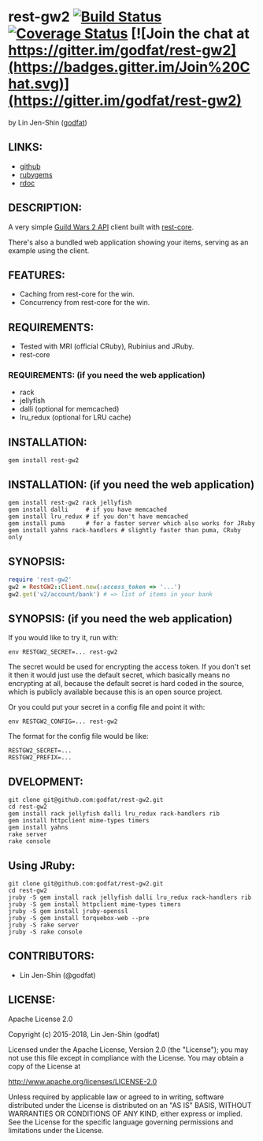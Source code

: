 # rest-gw2 [![Build Status](https://secure.travis-ci.org/godfat/rest-gw2.png?branch=master)](http://travis-ci.org/godfat/rest-gw2) [![Coverage Status](https://coveralls.io/repos/godfat/rest-gw2/badge.png)](https://coveralls.io/r/godfat/rest-gw2) [![Join the chat at https://gitter.im/godfat/rest-gw2](https://badges.gitter.im/Join%20Chat.svg)](https://gitter.im/godfat/rest-gw2)

by Lin Jen-Shin ([godfat](http://godfat.org))

## LINKS:

* [github](https://github.com/godfat/rest-gw2)
* [rubygems](https://rubygems.org/gems/rest-gw2)
* [rdoc](http://rdoc.info/github/godfat/rest-gw2)

## DESCRIPTION:

A very simple [Guild Wars 2 API](https://wiki.guildwars2.com/wiki/API:Main)
client built with [rest-core](https://github.com/godfat/rest-core).

There's also a bundled web application showing your items, serving as an
example using the client.

## FEATURES:

* Caching from rest-core for the win.
* Concurrency from rest-core for the win.

## REQUIREMENTS:

* Tested with MRI (official CRuby), Rubinius and JRuby.
* rest-core

### REQUIREMENTS: (if you need the web application)

* rack
* jellyfish
* dalli (optional for memcached)
* lru_redux (optional for LRU cache)

## INSTALLATION:

    gem install rest-gw2

## INSTALLATION: (if you need the web application)

    gem install rest-gw2 rack jellyfish
    gem install dalli     # if you have memcached
    gem install lru_redux # if you don't have memcached
    gem install puma      # for a faster server which also works for JRuby
    gem install yahns rack-handlers # slightly faster than puma, CRuby only

## SYNOPSIS:

``` ruby
require 'rest-gw2'
gw2 = RestGW2::Client.new(:access_token => '...')
gw2.get('v2/account/bank') # => list of items in your bank
```

## SYNOPSIS: (if you need the web application)

If you would like to try it, run with:

    env RESTGW2_SECRET=... rest-gw2

The secret would be used for encrypting the access token. If you don't
set it then it would just use the default secret, which basically means
no encrypting at all, because the default secret is hard coded in the
source, which is publicly available because this is an open source project.

Or you could put your secret in a config file and point it with:

    env RESTGW2_CONFIG=... rest-gw2

The format for the config file would be like:

    RESTGW2_SECRET=...
    RESTGW2_PREFIX=...

## DVELOPMENT:

    git clone git@github.com:godfat/rest-gw2.git
    cd rest-gw2
    gem install rack jellyfish dalli lru_redux rack-handlers rib
    gem install httpclient mime-types timers
    gem install yahns
    rake server
    rake console

## Using JRuby:

    git clone git@github.com:godfat/rest-gw2.git
    cd rest-gw2
    jruby -S gem install rack jellyfish dalli lru_redux rack-handlers rib
    jruby -S gem install httpclient mime-types timers
    jruby -S gem install jruby-openssl
    jruby -S gem install torquebox-web --pre
    jruby -S rake server
    jruby -S rake console

## CONTRIBUTORS:

* Lin Jen-Shin (@godfat)

## LICENSE:

Apache License 2.0

Copyright (c) 2015-2018, Lin Jen-Shin (godfat)

Licensed under the Apache License, Version 2.0 (the "License");
you may not use this file except in compliance with the License.
You may obtain a copy of the License at

<http://www.apache.org/licenses/LICENSE-2.0>

Unless required by applicable law or agreed to in writing, software
distributed under the License is distributed on an "AS IS" BASIS,
WITHOUT WARRANTIES OR CONDITIONS OF ANY KIND, either express or implied.
See the License for the specific language governing permissions and
limitations under the License.
